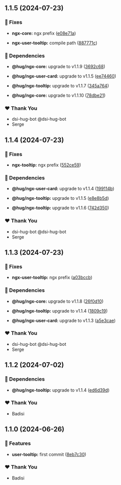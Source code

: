## 1.1.5 (2024-07-23)


### 🐛 Fixes

- **ngx-core:** ngx prefix ([e08e71a](https://github.com/DSI-HUG/ngx-components/commit/e08e71a))

- **ngx-user-tooltip:** compile path ([887771c](https://github.com/DSI-HUG/ngx-components/commit/887771c))


### 🌱 Dependencies

- **@hug/ngx-core:** upgrade to v1.1.9 ([3692c68](https://github.com/DSI-HUG/ngx-components/commit/3692c68))

- **@hug/ngx-user-card:** upgrade to v1.1.5 ([ee74460](https://github.com/DSI-HUG/ngx-components/commit/ee74460))

- **@hug/ngx-tooltip:** upgrade to v1.1.7 ([345a764](https://github.com/DSI-HUG/ngx-components/commit/345a764))

- **@hug/ngx-core:** upgrade to v1.1.10 ([78dbe21](https://github.com/DSI-HUG/ngx-components/commit/78dbe21))


### ❤️  Thank You

- dsi-hug-bot @dsi-hug-bot
- Serge

## 1.1.4 (2024-07-23)


### 🐛 Fixes

- **ngx-tooltip:** ngx prefix ([552ce59](https://github.com/DSI-HUG/ngx-components/commit/552ce59))


### 🌱 Dependencies

- **@hug/ngx-user-card:** upgrade to v1.1.4 ([199114b](https://github.com/DSI-HUG/ngx-components/commit/199114b))

- **@hug/ngx-tooltip:** upgrade to v1.1.5 ([e8e8b5d](https://github.com/DSI-HUG/ngx-components/commit/e8e8b5d))

- **@hug/ngx-tooltip:** upgrade to v1.1.6 ([742d350](https://github.com/DSI-HUG/ngx-components/commit/742d350))


### ❤️  Thank You

- dsi-hug-bot @dsi-hug-bot
- Serge

## 1.1.3 (2024-07-23)


### 🐛 Fixes

- **ngx-user-tooltip:** ngx prefix ([a03bccb](https://github.com/DSI-HUG/ngx-components/commit/a03bccb))


### 🌱 Dependencies

- **@hug/ngx-core:** upgrade to v1.1.8 ([26f0d10](https://github.com/DSI-HUG/ngx-components/commit/26f0d10))

- **@hug/ngx-tooltip:** upgrade to v1.1.4 ([1809c19](https://github.com/DSI-HUG/ngx-components/commit/1809c19))

- **@hug/ngx-user-card:** upgrade to v1.1.3 ([a5e3cae](https://github.com/DSI-HUG/ngx-components/commit/a5e3cae))


### ❤️  Thank You

- dsi-hug-bot @dsi-hug-bot
- Serge

## 1.1.2 (2024-07-02)

### 🌱 Dependencies

-   **@hug/ngx-tooltip:** upgrade to v1.1.4 ([ed6d39d](https://github.com/DSI-HUG/ngx-components/commit/ed6d39d))

### ❤️ Thank You

-   Badisi

## 1.1.0 (2024-06-26)

### 🚀 Features

-   **user-tooltip:** first commit ([8eb7c30](https://github.com/DSI-HUG/ngx-components/commit/8eb7c30))

### ❤️ Thank You

-   Badisi

